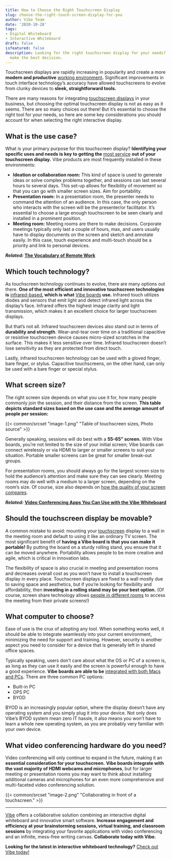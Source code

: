 ```yaml
---
title: How to Choose the Right Touchscreen Display
slug: choose-the-right-touch-screen-display-for-you
author: Vibe Team
date: '2020-10-28'
tags:
- Digital Whiteboard
- Interactive Whiteboard
draft: false
isfeatured: false
description: Looking for the right touchscreen display for your needs? We cover what you need to know about touchscreens to
  make the best decision.
---
```


Touchscreen displays are rapidly increasing in popularity and create a more **modern and productive** [working environment](https://vibe.us/lp/scenario-professional-services/)**.** Significant improvements in touch interface technology’s accuracy have allowed touchscreens to evolve from clunky devices to **sleek, straightforward tools.**

There are many reasons for integrating [touchscreen displays](https://midshire.co.uk/audio-visual/equipment/interactive-screen/) in your business, but choosing the optimal touchscreen display is not as easy as it seems. There are so many choices out there! But it’s essential to choose the right tool for your needs, so here are some key considerations you should account for when selecting the right interactive display.

## What is the use case?

What is your primary purpose for this touchscreen display? **Identifying your specific uses and needs is key to getting the** [most service](https://www.bbc.co.uk/bitesize/guides/z9bqrwx/revision/4) **out of your touchscreen display.** Vibe products are most frequently installed in these environments:

- **Ideation or collaboration room:** This kind of space is used to generate ideas or solve complex problems together, and sessions can last several hours to several days. This set-up allows for flexibility of movement so that you can go with smaller screen sizes. Aim for portability.
- **Presentation room:** In a presentation room, the presenter needs to command the attention of an audience. In this case, the only person who interacts with the screen will be the presenter/or facilitator. It’s essential to choose a large enough touchscreen to be seen clearly and installed in a prominent position.
- **Meeting room:** Meeting rooms are there to make decisions. Corporate meetings typically only last a couple of hours, max, and users usually have to display documents on the screen and sketch and annotate easily. In this case, touch experience and multi-touch should be a priority and link to personal devices.

***Related:* [The Vocabulary of Remote Work](https://vibe.us/blog/the-vocabulary-of-remote-work/)**

## Which touch technology?

As touchscreen technology continues to evolve, there are many options out there. **One of the most efficient and innovative touchscreen technologies is** [infrared-based](http://www.nelson-miller.com/pros-cons-infrared-touchscreen-technology/#:~:text=Infrared%20touchscreen%20devices%2C%20on%20the,gloved%20finger%2C%20stylus%20and%20more.)**, which is what** [Vibe boards](https://vibe.us/hardware/) **use.** Infrared touch utilizes diodes and sensors that emit light and detect infrared light across the display’s face. Infrared offers the highest image clarity and light transmission, which makes it an excellent choice for larger touchscreen displays.

But that’s not all. Infrared touchscreen devices also stand out in terms of **durability and strength**. Wear-and-tear over time on a traditional capacitive or resistive touchscreen device causes micro-sized scratches in the surface. This makes it less sensitive over time. Infrared touchscreen doesn’t lose sensitivity as they are protected from direct touch.

Lastly, infrared touchscreen technology can be used with a gloved finger, bare finger, or stylus. Capacitive touchscreens, on the other hand, can only be used with a bare finger or special stylus.

## What screen size?

The right screen size depends on what you use it for, how many people commonly join the session, and their distance from the screen. **This table depicts standard sizes based on the use case and the average amount of people per session:**

{{< common/srcset "image-1.png" "Table of touchscreen sizes, Photo source" >}}

Generally speaking, sessions will do best with a **55-65” screen.** With Vibe boards, you’re not limited to the size of your initial screen; Vibe boards can connect wirelessly or via HDMI to larger or smaller screens to suit your situation. Portable smaller screens can be great for smaller break-out groups.

For presentation rooms, you should always go for the largest screen size to hold the audience’s attention and make sure they can see clearly. Meeting rooms may do well with a medium to a larger screen, depending on the room’s size. Of course, size also depends on [how the quality of your screen compares](https://vibe.us/comparison/).

***Related:*** **[Video Conferencing Apps You Can Use with the Vibe Whiteboard](https://vibe.us/blog/video-conferencing-apps-with-whiteboard/)**

## Should the touchscreen display be movable?

A common mistake to avoid: mounting your [touchscreen](https://www.data-modul.com/en/touch.html) display to a wall in the meeting room and default to using it like an ordinary TV screen. The most significant benefit of **having a Vibe board is that you can make it portable!** By putting the board on a sturdy rolling stand, you ensure that it can be moved anywhere. Portability allows people to be more creative and agile, which is critical in innovation labs.

The flexibility of space is also crucial in meeting and presentation rooms and decreases overall cost as you won’t have to install a touchscreen display in every place. Touchscreen displays are fixed to a wall mostly due to saving space and aesthetics, but if you’re looking for flexibility and affordability, then **investing in a rolling stand may be your best option.** (Of course, screen share technology allows [people in different rooms](https://vibe.us/lp/scenario-remote/) to access the meeting from their private screens!)

## What computer to choose?

Ease of use is the crux of adopting any tool. When something works well, it should be able to integrate seamlessly into your current environment, minimizing the need for support and training. However, security is another aspect you need to consider for a device that is generally left in shared office spaces.

Typically speaking, users don’t care about what the OS or PC of a screen is, as long as they can use it easily and the screen is powerful enough to have a good experience. **Vibe boards are able to be** [integrated with both Macs and PCs](https://vibe.us/software/)**.** There are three common PC options:

- Built-in PC
- OPS PC
- BYOD

BYOD is an increasingly popular option, where the display doesn’t have any operating system and you simply plug it into your device. Not only does Vibe’s BYOD system mean zero IT hassle, it also means you won’t have to learn a whole new operating system, as you are probably very familiar with your own device.

## What video conferencing hardware do you need?

Video conferencing will only continue to expand in the future, making it an **essential consideration for your touchscreen.** **Vibe boards integrate with the vast majority of HDMI webcams and microphones**, but for larger meeting or presentation rooms you may want to think about installing additional cameras and microphones for an even more comprehensive and multi-faceted video conferencing solution.

{{< common/srcset "image-2.png" "Collaborating in front of a touchscreen." >}}



---

[Vibe](https://vibe.us/) offers a collaborative solution combining an interactive digital whiteboard and innovative smart software. **Increase engagement and efficiency at your brainstorming sessions, virtual training, and classroom sessions** by integrating your favorite applications with video conferencing and an infinite, mess-free writing canvas. **Collaborate today with Vibe.**

**Looking for the latest in interactive whiteboard technology?** [Check out Vibe today!](https://vibe.us/order/)
